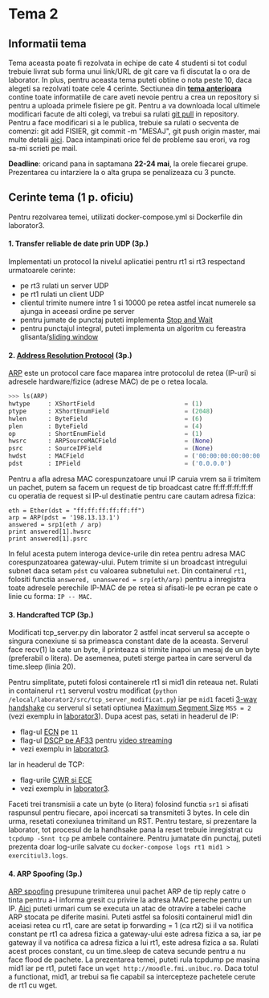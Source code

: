 # Tema 2

## Informatii tema
Tema aceasta poate fi rezolvata in echipe de cate 4 studenti si tot codul trebuie livrat sub forma unui link/URL de git care va fi discutat la o ora de laborator. In plus, pentru aceasta tema puteti obtine o nota peste 10, daca alegeti sa rezolvati toate cele 4 cerinte. Sectiunea din **[tema anterioara](https://github.com/senisioi/computer-networks/tree/master/tema1#git)** contine toate informatiile de care aveti nevoie pentru a crea un repository si pentru a uploada primele fisiere pe git. Pentru a va downloada local ultimele modificari facute de alti colegi, va trebui sa rulati [git pull](https://github.com/SouthGreenPlatform/tutorials/wiki/Git-Beginner's-Guide-for-Dummies#pull) in repository. Pentru a face modificari si a le publica, trebuie sa rulati o secventa de comenzi: git add FISIER, git commit -m "MESAJ", git push origin master, mai multe detalii [aici](https://github.com/SouthGreenPlatform/tutorials/wiki/Git-Beginner's-Guide-for-Dummies#file-add). Daca intampinati orice fel de probleme sau erori, va rog sa-mi scrieti pe mail.

**Deadline**: oricand pana in saptamana **22-24 mai**, la orele fiecarei grupe. Prezentarea cu intarziere la o alta grupa se penalizeaza cu 3 puncte.

## Cerinte tema (1 p. oficiu)
Pentru rezolvarea temei, utilizati docker-compose.yml si Dockerfile din laborator3.

#### 1. Transfer reliable de date prin UDP (3p.)
Implementati un protocol la nivelul aplicatiei pentru rt1 si rt3 respectand urmatoarele cerinte:
- pe rt3 rulati un server UDP
- pe rt1 rulati un client UDP
- clientul trimite numere intre 1 si 10000 pe retea astfel incat numerele sa ajunga in aceeasi ordine pe server
- pentru jumate de punctaj puteti implementa [Stop and Wait](https://www.isi.edu/nsnam/DIRECTED_RESEARCH/DR_HYUNAH/D-Research/stop-n-wait.html)
- pentru punctajul integral, puteti implementa un algoritm cu fereastra glisanta/[sliding window](http://www.ccs-labs.org/teaching/rn/animations/gbn_sr/)

#### 2. [Address Resolution Protocol](http://www.erg.abdn.ac.uk/users/gorry/course/inet-pages/arp.html) (3p.)
[ARP](https://www.youtube.com/watch?v=QPi5Nvxaosw) este un protocol care face maparea intre protocolul de retea (IP-uri) si adresele hardware/fizice (adrese MAC) de pe o retea locala.
```python
>>> ls(ARP)
hwtype     : XShortField                         = (1)                     # ce tip de adresa fizica, 1 pt MAC-uri
ptype      : XShortEnumField                     = (2048)                  # protocolul folosit, similar cu EthType 
hwlen      : ByteField                           = (6)                     # dimensiunea adresei MAC (6 octeti)
plen       : ByteField                           = (4)                     # dimensiunea adresei IP (pentru v4, 4 octeti)
op         : ShortEnumField                      = (1)                     # operatiunea 1 pentru request, 0 pentru reply   
hwsrc      : ARPSourceMACField                   = (None)                  # adresa MAC sursa
psrc       : SourceIPField                       = (None)                  # adresa IP sursa
hwdst      : MACField                            = ('00:00:00:00:00:00')   # adresa MAC destinatie
pdst       : IPField                             = ('0.0.0.0')             # adresa IP destinatie (poate fi si un subnet)
```
Pentru a afla adresa MAC corespunzatoare unui IP caruia vrem sa ii trimitem un pachet, putem sa facem un request de tip broadcast catre ff:ff:ff:ff:ff:ff cu operatia de request si IP-ul destinatie pentru care cautam adresa fizica:
```
eth = Ether(dst = "ff:ff:ff:ff:ff:ff")
arp = ARP(pdst = '198.13.13.1')
answered = srp1(eth / arp)
print answered[1].hwsrc
print answered[1].psrc
```
In felul acesta putem interoga device-urile din retea pentru adresa MAC corespunzatoarea gateway-ului. Putem trimite si un broadcast intregului subnet daca setam `pdst` cu valoarea subnetului `net`. Din containerul `rt1`, folositi functia `answered, unanswered = srp(eth/arp)` pentru a inregistra toate adresele perechile IP-MAC de pe retea si afisati-le pe ecran pe cate o linie cu forma: `IP -- MAC`.

#### 3. Handcrafted TCP (3p.)
Modificati tcp_server.py din laborator 2 astfel incat serverul sa accepte o singura conexiune si sa primeasca constant date de la aceasta. Serverul face recv(1) la cate un byte, il printeaza si trimite inapoi un mesaj de un byte (preferabil o litera). De asemenea, puteti sterge partea in care serverul da time.sleep (linia 20).

Pentru simplitate, puteti folosi containerele rt1 si mid1 din reteaua net. Rulati in containerul `rt1` serverul vostru modificat (`python /elocal/laborator2/src/tcp_server_modificat.py`) iar pe `mid1` faceti [3-way handshake](https://github.com/senisioi/computer-networks/blob/master/laborator3/src/tcp_handshake.py) cu serverul si setati optiunea [Maximum Segment Size](https://www.incapsula.com/blog/mtu-mss-explained.html) `MSS = 2` (vezi exemplu in [laborator3](https://github.com/senisioi/computer-networks/blob/master/laborator3/README.md#tcp_options)). 
Dupa acest pas, setati in headerul de IP:
- flag-ul [ECN](https://tools.ietf.org/html/rfc3168) pe `11` 
- flag-ul [DSCP pe AF33](https://en.wikipedia.org/wiki/Differentiated_services#Commonly_used_DSCP_values) pentru [video streaming](https://tools.ietf.org/html/rfc4594#page-19)
- vezi exemplu in [laborator3](https://github.com/senisioi/computer-networks/blob/master/laborator3/README.md#ip_scapy).

Iar in headerul de TCP:
- flag-urile [CWR si ECE](http://blog.catchpoint.com/2015/10/30/tcp-flags-cwr-ece/)
- vezi exemplu in [laborator3](https://github.com/senisioi/computer-networks/blob/master/laborator3/README.md#tcp_scapy).

Faceti trei transmisii a cate un byte (o litera) folosind functia `sr1` si afisati raspunsul pentru fiecare, apoi incercati sa transmiteti 3 bytes. In cele din urma, resetati conexiunea trimitand un RST. Pentru testare, si prezentare la laborator, tot procesul de la handhsake pana la reset trebuie inregistrat cu `tcpdump -Snnt tcp` pe ambele containere. Pentru jumatate din punctaj, puteti prezenta doar log-urile salvate cu `docker-compose logs rt1 mid1 > exercitiul3.logs`.

#### 4. ARP Spoofing (3p.)
[ARP spoofing](https://samsclass.info/124/proj11/P13xN-arpspoof.html) presupune trimiterea unui pachet ARP de tip reply catre o tinta pentru a-l informa gresit cu privire la adresa MAC pereche pentru un IP. [Aici](https://medium.com/@ismailakkila/black-hat-python-arp-cache-poisoning-with-scapy-7cb1d8b9d242) puteti urmari cum se executa un atac de otravire a tabelei cache ARP stocata pe diferite masini. Puteti astfel sa folositi containerul mid1 din aceiasi retea cu rt1, care are setat ip forwarding = 1 (ca rt2) si il va notifica constant pe rt1 ca adresa fizica a gateway-ului este adresa fizica a sa, iar pe gateway il va notifica ca adresa fizica a lui rt1, este adresa fizica a sa. Rulati acest proces constant, cu un time.sleep de cateva secunde pentru a nu face flood de pachete. La prezentarea temei, puteti rula tcpdump pe masina mid1 iar pe rt1, puteti face un `wget http://moodle.fmi.unibuc.ro`. Daca totul a functionat, mid1, ar trebui sa fie capabil sa intercepteze pachetele cerute de rt1 cu wget.
